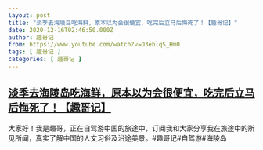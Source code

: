 ```yaml
---
layout: post
title: "淡季去海陵岛吃海鲜，原本以为会很便宜，吃完后立马后悔死了！【趣哥记】"
date: 2020-12-16T02:46:50.000Z
author: 趣哥记
from: https://www.youtube.com/watch?v=O3eblqS_Hm0
tags: [ 趣哥记 ]
categories: [ 趣哥记 ]
---
```

<!--1608086810000-->
[淡季去海陵岛吃海鲜，原本以为会很便宜，吃完后立马后悔死了！【趣哥记】](https://www.youtube.com/watch?v=O3eblqS_Hm0)
------

<div>
大家好！我是趣哥，正在自驾游中国的旅途中，订阅我和大家分享我在旅途中的所见所闻，真实了解中国的人文习俗及沿途美景。#趣哥记#自驾游#海陵岛
</div>
